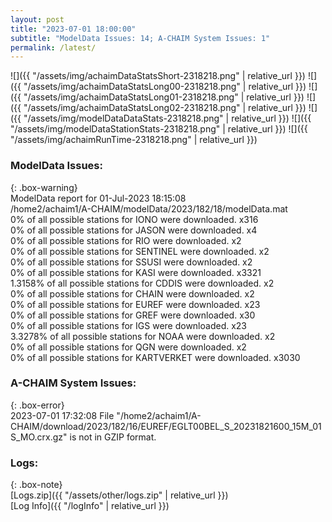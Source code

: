```yaml
---
layout: post
title: "2023-07-01 18:00:00"
subtitle: "ModelData Issues: 14; A-CHAIM System Issues: 1"
permalink: /latest/
---
```


![]({{ "/assets/img/achaimDataStatsShort-2318218.png" | relative_url }})
![]({{ "/assets/img/achaimDataStatsLong00-2318218.png" | relative_url }})
![]({{ "/assets/img/achaimDataStatsLong01-2318218.png" | relative_url }})
![]({{ "/assets/img/achaimDataStatsLong02-2318218.png" | relative_url }})
![]({{ "/assets/img/modelDataDataStats-2318218.png" | relative_url }})
![]({{ "/assets/img/modelDataStationStats-2318218.png" | relative_url }})
![]({{ "/assets/img/achaimRunTime-2318218.png" | relative_url }})


### ModelData Issues:  
  
{: .box-warning}  
 ModelData report for 01-Jul-2023 18:15:08   
 /home2/achaim1/A-CHAIM/modelData/2023/182/18/modelData.mat   
 0% of all possible stations for IONO were downloaded. x316   
 0% of all possible stations for JASON were downloaded. x4   
 0% of all possible stations for RIO were downloaded. x2   
 0% of all possible stations for SENTINEL were downloaded. x2   
 0% of all possible stations for SSUSI were downloaded. x2   
 0% of all possible stations for KASI were downloaded. x3321   
 1.3158% of all possible stations for CDDIS were downloaded. x2   
 0% of all possible stations for CHAIN were downloaded. x2   
 0% of all possible stations for EUREF were downloaded. x23   
 0% of all possible stations for GREF were downloaded. x30   
 0% of all possible stations for IGS were downloaded. x23   
 3.3278% of all possible stations for NOAA were downloaded. x2   
 0% of all possible stations for QGN were downloaded. x2   
 0% of all possible stations for KARTVERKET were downloaded. x3030   
  
### A-CHAIM System Issues:  
  
{: .box-error}  
2023-07-01 17:32:08 File "/home2/achaim1/A-CHAIM/download/2023/182/16/EUREF/EGLT00BEL_S_20231821600_15M_01S_MO.crx.gz" is not in GZIP format.  

### Logs:  
  
{: .box-note}  
[Logs.zip]({{ "/assets/other/logs.zip" | relative_url }})  
[Log Info]({{ "/logInfo" | relative_url }})  
